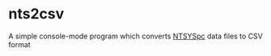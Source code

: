 # nts2csv
 A simple console-mode program which converts [NTSYSpc](http://www.appliedbiostat.com/ntsyspc/ntsyspc.html) data files to CSV format
